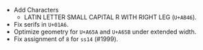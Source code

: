 * Add Characters
  - LATIN LETTER SMALL CAPITAL R WITH RIGHT LEG (`U+AB46`).
* Fix serifs in `U+01A6`.
* Optimize geometry for `U+A65A` and `U+A65B` under extended width.
* Fix assignment of `8` for `ss14` (#1999).
